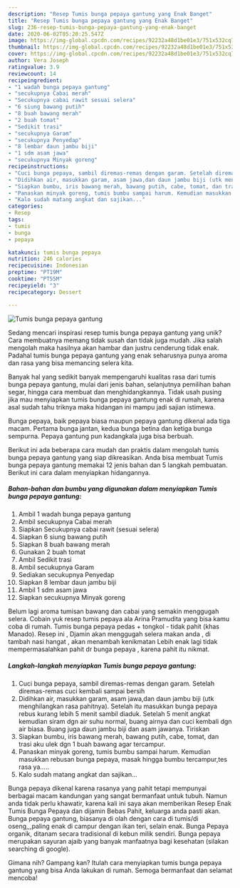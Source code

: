```yaml
---
description: "Resep Tumis bunga pepaya gantung yang Enak Banget"
title: "Resep Tumis bunga pepaya gantung yang Enak Banget"
slug: 236-resep-tumis-bunga-pepaya-gantung-yang-enak-banget
date: 2020-06-02T05:20:25.547Z
image: https://img-global.cpcdn.com/recipes/92232a48d1be01e3/751x532cq70/tumis-bunga-pepaya-gantung-foto-resep-utama.jpg
thumbnail: https://img-global.cpcdn.com/recipes/92232a48d1be01e3/751x532cq70/tumis-bunga-pepaya-gantung-foto-resep-utama.jpg
cover: https://img-global.cpcdn.com/recipes/92232a48d1be01e3/751x532cq70/tumis-bunga-pepaya-gantung-foto-resep-utama.jpg
author: Vera Joseph
ratingvalue: 3.9
reviewcount: 14
recipeingredient:
- "1 wadah bunga pepaya gantung"
- "secukupnya Cabai merah"
- "Secukupnya cabai rawit sesuai selera"
- "6 siung bawang putih"
- "8 buah bawang merah"
- "2 buah tomat"
- "Sedikit trasi"
- "secukupnya Garam"
- "secukupnya Penyedap"
- "8 lembar daun jambu biji"
- "1 sdm asam jawa"
- "secukupnya Minyak goreng"
recipeinstructions:
- "Cuci bunga pepaya, sambil diremas-remas dengan garam. Setelah diremas-remas cuci kembali sampai bersih"
- "Didihkan air, masukkan garam, asam jawa,dan daun jambu biji (utk menghilangkan rasa pahitnya). Setelah itu masukkan bunga pepaya rebus kurang lebih 5 menit sambil diaduk. Setelah 5 menit angkat kemudian siram dgn air suhu normal, buang airnya dan cuci kembali dgn air biasa. Buang juga daun jambu biji dan asam jawanya. Tiriskan"
- "Siapkan bumbu, iris bawang merah, bawang putih, cabe, tomat, dan trasi aku ulek dgn 1 buah bawang agar tercampur."
- "Panaskan minyak goreng, tumis bumbu sampai harum. Kemudian masukkan rebusan bunga pepaya, masak hingga bumbu tercampur,tes rasa ya....."
- "Kalo sudah matang angkat dan sajikan..."
categories:
- Resep
tags:
- tumis
- bunga
- pepaya

katakunci: tumis bunga pepaya 
nutrition: 246 calories
recipecuisine: Indonesian
preptime: "PT19M"
cooktime: "PT55M"
recipeyield: "3"
recipecategory: Dessert

---
```



![Tumis bunga pepaya gantung](https://img-global.cpcdn.com/recipes/92232a48d1be01e3/751x532cq70/tumis-bunga-pepaya-gantung-foto-resep-utama.jpg)

Sedang mencari inspirasi resep tumis bunga pepaya gantung yang unik? Cara membuatnya memang tidak susah dan tidak juga mudah. Jika salah mengolah maka hasilnya akan hambar dan justru cenderung tidak enak. Padahal tumis bunga pepaya gantung yang enak seharusnya punya aroma dan rasa yang bisa memancing selera kita.

Banyak hal yang sedikit banyak mempengaruhi kualitas rasa dari tumis bunga pepaya gantung, mulai dari jenis bahan, selanjutnya pemilihan bahan segar, hingga cara membuat dan menghidangkannya. Tidak usah pusing jika mau menyiapkan tumis bunga pepaya gantung enak di rumah, karena asal sudah tahu triknya maka hidangan ini mampu jadi sajian istimewa.

Bunga pepaya, baik pepaya biasa maupun pepaya gantung dikenal ada tiga macam. Pertama bunga jantan, kedua bunga betina dan ketiga bunga sempurna. Pepaya gantung pun kadangkala juga bisa berbuah.


Berikut ini ada beberapa cara mudah dan praktis dalam mengolah tumis bunga pepaya gantung yang siap dikreasikan. Anda bisa membuat Tumis bunga pepaya gantung memakai 12 jenis bahan dan 5 langkah pembuatan. Berikut ini cara dalam menyiapkan hidangannya.

<!--inarticleads1-->

##### Bahan-bahan dan bumbu yang digunakan dalam menyiapkan Tumis bunga pepaya gantung:

1. Ambil 1 wadah bunga pepaya gantung
1. Ambil secukupnya Cabai merah
1. Siapkan Secukupnya cabai rawit (sesuai selera)
1. Siapkan 6 siung bawang putih
1. Siapkan 8 buah bawang merah
1. Gunakan 2 buah tomat
1. Ambil Sedikit trasi
1. Ambil secukupnya Garam
1. Sediakan secukupnya Penyedap
1. Siapkan 8 lembar daun jambu biji
1. Ambil 1 sdm asam jawa
1. Siapkan secukupnya Minyak goreng


Belum lagi aroma tumisan bawang dan cabai yang semakin menggugah selera. Cobain yuk resep tumis pepaya ala Arina Pramudita yang bisa kamu coba di rumah. Tumis bunga pepaya pedas + tongkol - tidak pahit (khas Manado). Resep ini , Djamin akan menggugah selera makan anda , di tambah nasi hangat , akan menambah kenikmatan Lebih enak lagi tidak mempermasalahkan pahit dr bunga pepaya , karena pahit itu nikmat. 

<!--inarticleads2-->

##### Langkah-langkah menyiapkan Tumis bunga pepaya gantung:

1. Cuci bunga pepaya, sambil diremas-remas dengan garam. Setelah diremas-remas cuci kembali sampai bersih
1. Didihkan air, masukkan garam, asam jawa,dan daun jambu biji (utk menghilangkan rasa pahitnya). Setelah itu masukkan bunga pepaya rebus kurang lebih 5 menit sambil diaduk. Setelah 5 menit angkat kemudian siram dgn air suhu normal, buang airnya dan cuci kembali dgn air biasa. Buang juga daun jambu biji dan asam jawanya. Tiriskan
1. Siapkan bumbu, iris bawang merah, bawang putih, cabe, tomat, dan trasi aku ulek dgn 1 buah bawang agar tercampur.
1. Panaskan minyak goreng, tumis bumbu sampai harum. Kemudian masukkan rebusan bunga pepaya, masak hingga bumbu tercampur,tes rasa ya.....
1. Kalo sudah matang angkat dan sajikan...


Bunga pepaya dikenal karena rasanya yang pahit tetapi mempunyai berbagai macam kandungan yang sangat bermanfaat untuk tubuh. Namun anda tidak perlu khawatir, karena kali ini saya akan memberikan Resep Enak Tumis Bunga Pepaya dan dijamin Bebas Pahit, keluarga anda pasti akan. Bunga pepaya gantung, biasanya di olah dengan cara di tumis/di oseng,,,paling enak di campur dengan ikan teri, selain enak. Bunga Pepaya organik, ditanam secara tradisional di kebun milik sendiri. Bunga pepaya merupakan sayuran ajaib yang banyak manfaatnya bagi kesehatan (silakan searching di google). 

Gimana nih? Gampang kan? Itulah cara menyiapkan tumis bunga pepaya gantung yang bisa Anda lakukan di rumah. Semoga bermanfaat dan selamat mencoba!
